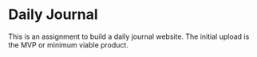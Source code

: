 # Daily Journal

This is an assignment to build a daily journal website. The initial upload is the MVP or minimum viable product.
